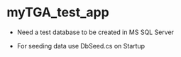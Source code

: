 # myTGA_test_app


- Need a test database to be created in MS SQL Server

- For seeding data use DbSeed.cs on Startup
